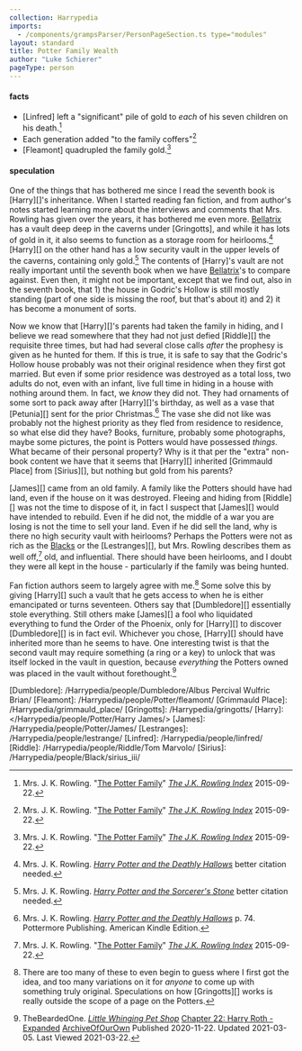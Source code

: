```yaml
---
collection: Harrypedia
imports: 
  - /components/grampsParser/PersonPageSection.ts type="modules"
layout: standard
title: Potter Family Wealth
author: "Luke Schierer"
pageType: person
---
```


#### facts

- [Linfred] left a "significant" pile of gold to _each_ of his seven children on his death.[^221121-2]
- Each generation added "to the family coffers"[^221121-3]
- [Fleamont] quadrupled the family gold.[^221121-4]

[^221121-2]:
    Mrs. J. K. Rowling.
    "[The Potter Family](https://www.rowlingindex.org/work/pmpfam/)"
    _[The J.K. Rowling Index](https://www.rowlingindex.org)_ 2015-09-22.

[^221121-3]:
    Mrs. J. K. Rowling.
    "[The Potter Family](https://www.rowlingindex.org/work/pmpfam/)"
    _[The J.K. Rowling Index](https://www.rowlingindex.org)_ 2015-09-22.

[^221121-4]:
    Mrs. J. K. Rowling.
    "[The Potter Family](https://www.rowlingindex.org/work/pmpfam/)"
    _[The J.K. Rowling Index](https://www.rowlingindex.org)_ 2015-09-22.

#### speculation

One of the things that has bothered me since I read the seventh book is
[Harry][]'s inheritance. When I started reading fan fiction, and from author's
notes started learning more about the interviews and comments that Mrs. Rowling
has given over the years, it has bothered me even more. [Bellatrix][] has a
vault deep deep in the caverns under [Gringotts], and while it has lots of gold
in it, it also seems to function as a storage room for heirlooms.[^200725-1]
[Harry][] on the other hand has a low security vault in the upper levels of the
caverns, containing only gold.[^200725-2] The contents of [Harry]'s vault are
not really important until the seventh book when we have [Bellatrix][]'s to
compare against. Even then, it might not be important, except that we find
out, also in the seventh book, that 1) the house in Godric's Hollow is still
mostly standing (part of one side is missing the roof, but that's about it) and 2) it has become a monument of sorts.



Now we know that [Harry][]'s parents had taken the family in hiding, and I
believe we read somewhere that they had not just defied [Riddle][] the
requisite three times, but had had several close calls _after_ the prophesy is
given as he hunted for them. If this is true, it is safe to say that the
Godric's Hollow house probably was not their original residence when they first
got married. But even if some prior residence was destroyed as a total loss, two
adults do not, even with an infant, live full time in hiding in a house with
nothing around them. In fact, we _know_ they did not. They had ornaments of
some sort to pack away after [Harry][]'s birthday, as well as a vase that
[Petunia][] sent for the prior Christmas.[^210902-1] The vase she did not like
was probably not the highest priority as they fled from residence to residence,
so what else did they have? Books, furniture, probably some photographs, maybe
some pictures, the point is Potters would have possessed _things._ What became
of their personal property? Why is it that per the "extra" non-book content we
have that it seems that [Harry][] inherited [Grimmauld Place] from [Sirius][],
but nothing but gold from his parents?



[James][] came from an old family. A family like the Potters should have had
land, even if the house on it was destroyed. Fleeing and hiding from
[Riddle][] was not the time to dispose of it, in fact I suspect that [James][]
would have intended to rebuild. Even if he did not, the middle of a war you
are losing is not the time to sell your land. Even if he did sell the land,
why is there no high security vault with heirlooms? Perhaps the Potters were
not as rich as the [Blacks][] or the [Lestranges][], but Mrs. Rowling describes
them as well off,[^221129-1] old, and influential. There should have been
heirlooms, and I doubt they were all kept in the house - particularly if the
family was being hunted.


Fan fiction authors seem to largely agree with me.[^211117-1] Some solve this
by giving [Harry][] such a vault that he gets access to when he is either
emancipated or turns seventeen. Others say that [Dumbledore][] essentially
stole everything. Still others make [James][] a fool who liquidated everything
to fund the Order of the Phoenix, only for [Harry][] to discover [Dumbledore][]
is in fact evil. Whichever you chose, [Harry][] should have inherited more
than he seems to have. One interesting twist is that the second vault may
require something (a ring or a key) to unlock that was itself locked in the
vault in question, because _everything_ the Potters owned was placed in the
vault without forethought.[^210322-1]

[Bellatrix]: /Harrypedia/people/Black/bellatrix/
[Blacks]: /Harrypedia/people/Black/
[Dumbledore]: /Harrypedia/people/Dumbledore/Albus Percival Wulfric Brian/
[Fleamont]: /Harrypedia/people/Potter/fleamont/
[Grimmauld Place]: /Harrypedia/grimmauld_place/
[Gringotts]: /Harrypedia/gringotts/
[Harry]: </Harrypedia/people/Potter/Harry James/>
[James]: /Harrypedia/people/Potter/James/
[Lestranges]: /Harrypedia/people/lestrange/
[Linfred]: /Harrypedia/people/linfred/
[Riddle]: /Harrypedia/people/Riddle/Tom Marvolo/
[Sirius]: /Harrypedia/people/Black/sirius_iii/

[Harry Potter and the Deathly Hallows]: https://www.goodreads.com/book/show/136251.Harry_Potter_and_the_Deathly_Hallows

[^210902-1]:
    Mrs. J. K. Rowling.
    _[Harry Potter and the Deathly Hallows]_
    p. 74. Pottermore Publishing. American Kindle Edition.

[^221129-1]:
    Mrs. J. K. Rowling.
    "[The Potter Family](https://www.rowlingindex.org/work/pmpfam/)"
    _[The J.K. Rowling Index](https://www.rowlingindex.org)_ 2015-09-22.

[^211117-1]:
    There are too many of these to even begin to guess where I first
    got the idea, and too many variations on it for _anyone_ to come up with
    something truly original. Speculations on how [Gringotts][] works is
    really outside the scope of a page on the Potters.

[Harry Potter and the Sorcerer's Stone]: https://www.goodreads.com/book/show/3.Harry_Potter_and_the_Sorcerer_s_Stone

[^210618-7]:
    Mrs. J. K. Rowling.
    _[Harry Potter and the Sorcerer's Stone]_
    p. 131. Pottermore Limited. American Kindle Edition.

[^210618-8]:
    Mrs. J. K. Rowling.
    _[Harry Potter and the Sorcerer's Stone]_
    p. 49. Pottermore Limited. American Kindle Edition.

[^210517-11]:
    Mrs. J. K. Rowling. _Harry Potter and the Order of the Phoenix_
    better citation needed.

[^210517-10]:
    Mrs. J. K. Rowling. _Harry Potter and the Prisoner of Azkaban_
    better citation needed.

[^210517-9]:
    Mrs. J. K. Rowling. _Harry Potter and the Prisoner of Azkaban_
    better citation needed. Regardless of citation, the general idea is that if
    it is not taught until during or after seventh year, and even then many
    adults fail …

[^210517-8]: One work suggesting that Harry has been squashed:

    - FMPtrumpets.
      \_[How is this My Life?](https://archiveofourown.org/works/31033985)
      [Archive of Our Own](https://archiveofourown.org/)
      Published: 2021-05-02 Updated: 2021-05-16 Last Viewed: 2021-05-17

[^210517-7]:
    Mrs. J. K. Rowling. _Harry Potter and the Order of the Phoenix_
    Better citation needed.

[^200710-1]:
    Mrs. J. K. Rowling.
    _Harry Potter and the Order of the Phoenix_
    Kindle Locations 9456-9457. Pottermore Limited. American Kindle Edition.

[^200710-2]:
    Mrs. J. K. Rowling.
    _[Harry Potter and the Sorcerer's Stone]_
    p. 208. Pottermore Limited. American Kindle Edition.

[^210322-1]:
    TheBeardedOne.
    _[Little Whinging Pet Shop](https://archiveofourown.org/works/27669059)_
    [Chapter 22: Harry Roth - Expanded](https://archiveofourown.org/works/27669059/chapters/73491705)
    [ArchiveOfOurOwn](https://archiveofourown.org) Published 2020-11-22. Updated 2021-03-05. Last Viewed 2021-03-22.

[^200710-3]:
    Tom Kristal.
    _[Prongs Final Prank](https://www.fanfiction.net/s/4279550/1/Prongs-Final-Prank)_
    [FanFiction by FictionPress](https://www.fanfiction.net/) Published 2008-03-26.
    Last Viewed 2020-07-10.

[^200602-1]:
    Mrs. J. K. Rowling. _Harry Potter and the Philosopher's Stone_
    Location 1527 of 3996.

[^200527-1]:
    ivybelle. _Don't Touch Me_,
    [Archive of Our Own](https://archiveofourown.org/) last viewed 2020-05-27.

[^200725-1]: Mrs. J. K. Rowling. _[Harry Potter and the Deathly Hallows]_ better citation needed.

[^200725-2]: Mrs. J. K. Rowling. _[Harry Potter and the Sorcerer's Stone]_ better citation needed.

[^210304-7]: Mrs. J. K. Rowling. _Harry Potter and the Half-Blood Prince_ pp. 85-86. Pottermore Publishing. American Kindle Edition.
